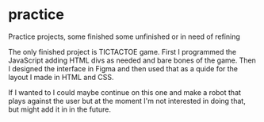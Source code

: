 # practice
Practice projects, some finished some unfinished or in need of refining

The only finished project is TICTACTOE game. 
First I programmed the JavaScript adding HTML divs as needed and bare bones of the game. 
Then I designed the interface in Figma and then used that as a quide for the layout I made in HTML and CSS.

If I wanted to I could maybe continue on this one and make a robot that plays against the user but at the moment I'm not interested in doing that, but might add it in in the future.
